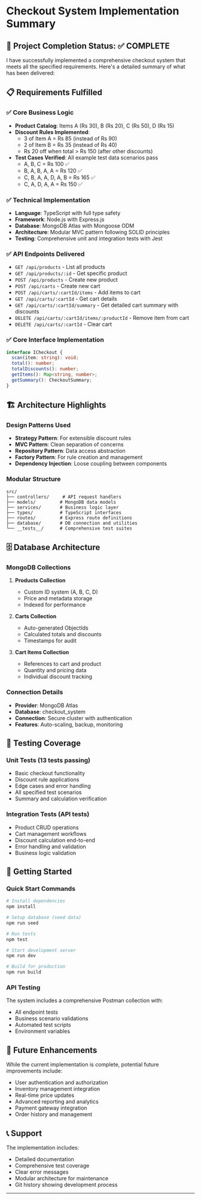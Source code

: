 # Checkout System Implementation Summary

## 🎯 Project Completion Status: ✅ COMPLETE

I have successfully implemented a comprehensive checkout system that meets all the specified requirements. Here's a detailed summary of what has been delivered:

## 📋 Requirements Fulfilled

### ✅ Core Business Logic
- **Product Catalog**: Items A (Rs 30), B (Rs 20), C (Rs 50), D (Rs 15)
- **Discount Rules Implemented**:
  - 3 of Item A = Rs 85 (instead of Rs 90)
  - 2 of Item B = Rs 35 (instead of Rs 40)  
  - Rs 20 off when total > Rs 150 (after other discounts)
- **Test Cases Verified**: All example test data scenarios pass
  - A, B, C = Rs 100 ✅
  - B, A, B, A, A = Rs 120 ✅
  - C, B, A, A, D, A, B = Rs 165 ✅
  - C, A, D, A, A = Rs 150 ✅

### ✅ Technical Implementation
- **Language**: TypeScript with full type safety
- **Framework**: Node.js with Express.js
- **Database**: MongoDB Atlas with Mongoose ODM
- **Architecture**: Modular MVC pattern following SOLID principles
- **Testing**: Comprehensive unit and integration tests with Jest

### ✅ API Endpoints Delivered
- `GET /api/products` - List all products
- `GET /api/products/:id` - Get specific product
- `POST /api/products` - Create new product
- `POST /api/carts` - Create new cart
- `POST /api/carts/:cartId/items` - Add items to cart
- `GET /api/carts/:cartId` - Get cart details
- `GET /api/carts/:cartId/summary` - Get detailed cart summary with discounts
- `DELETE /api/carts/:cartId/items/:productId` - Remove item from cart
- `DELETE /api/carts/:cartId` - Clear cart

### ✅ Core Interface Implementation
```typescript
interface ICheckout {
  scan(item: string): void;
  total(): number;
  totalDiscounts(): number;
  getItems(): Map<string, number>;
  getSummary(): CheckoutSummary;
}
```

## 🏗️ Architecture Highlights

### Design Patterns Used
- **Strategy Pattern**: For extensible discount rules
- **MVC Pattern**: Clean separation of concerns
- **Repository Pattern**: Data access abstraction
- **Factory Pattern**: For rule creation and management
- **Dependency Injection**: Loose coupling between components

### Modular Structure
```
src/
├── controllers/     # API request handlers
├── models/         # MongoDB data models
├── services/       # Business logic layer
├── types/          # TypeScript interfaces
├── routes/         # Express route definitions
├── database/       # DB connection and utilities
└── __tests__/      # Comprehensive test suites
```

## 🗄️ Database Architecture

### MongoDB Collections
1. **Products Collection**
   - Custom ID system (A, B, C, D)
   - Price and metadata storage
   - Indexed for performance

2. **Carts Collection**
   - Auto-generated ObjectIds
   - Calculated totals and discounts
   - Timestamps for audit

3. **Cart Items Collection**
   - References to cart and product
   - Quantity and pricing data
   - Individual discount tracking

### Connection Details
- **Provider**: MongoDB Atlas
- **Database**: checkout_system
- **Connection**: Secure cluster with authentication
- **Features**: Auto-scaling, backup, monitoring

## 🧪 Testing Coverage

### Unit Tests (13 tests passing)
- Basic checkout functionality
- Discount rule applications
- Edge cases and error handling
- All specified test scenarios
- Summary and calculation verification

### Integration Tests (API tests)
- Product CRUD operations
- Cart management workflows
- Discount calculation end-to-end
- Error handling and validation
- Business logic validation


## 🚀 Getting Started

### Quick Start Commands
```bash
# Install dependencies
npm install

# Setup database (seed data)
npm run seed

# Run tests
npm test

# Start development server
npm run dev

# Build for production
npm run build
```

### API Testing
The system includes a comprehensive Postman collection with:
- All endpoint tests
- Business scenario validations
- Automated test scripts
- Environment variables


## 🔄 Future Enhancements

While the current implementation is complete, potential future improvements include:
- User authentication and authorization
- Inventory management integration
- Real-time price updates
- Advanced reporting and analytics
- Payment gateway integration
- Order history and management

## 📞 Support

The implementation includes:
- Detailed documentation
- Comprehensive test coverage
- Clear error messages
- Modular architecture for maintenance
- Git history showing development process


---

